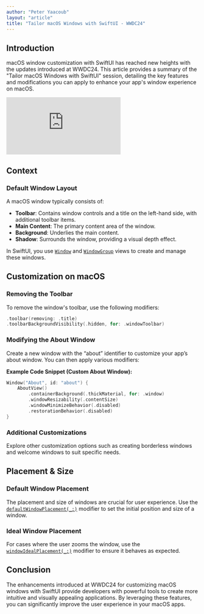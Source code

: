 ```yaml
---
author: "Peter Yaacoub"
layout: "article"
title: "Tailor macOS Windows with SwiftUI - WWDC24"
---
```


## Introduction

macOS window customization with SwiftUI has reached new heights with the updates introduced at WWDC24. This article provides a summary of the "Tailor macOS Windows with SwiftUI" session, detailing the key features and modifications you can apply to enhance your app's window experience on macOS.

<iframe allowfullscreen allow="accelerometer; autoplay; clipboard-write; encrypted-media; gyroscope; picture-in-picture" class="youtube" frameborder="0" src="https://www.youtube.com/embed/zosCe4q1xPI?si=M_oVtCejQEyqDXBy" title="YouTube video player"></iframe>

## Context

### Default Window Layout

A macOS window typically consists of:
- **Toolbar**: Contains window controls and a title on the left-hand side, with additional toolbar items.
- **Main Content**: The primary content area of the window.
- **Background**: Underlies the main content.
- **Shadow**: Surrounds the window, providing a visual depth effect.

In SwiftUI, you use [`Window`](https://developer.apple.com/documentation/swiftui/window) and [`WindowGroup`](https://developer.apple.com/documentation/swiftui/windowgroup) views to create and manage these windows.

## Customization on macOS

### Removing the Toolbar

To remove the window's toolbar, use the following modifiers:

```swift
.toolbar(removing: .title)
.toolbarBackgroundVisibility(.hidden, for: .windowToolbar)
```

### Modifying the About Window

Create a new window with the “about” identifier to customize your app’s about window. You can then apply various modifiers:

**Example Code Snippet (Custom About Window):**
```swift
Window("About", id: "about") {
    AboutView()
        .containerBackground(.thickMaterial, for: .window)
        .windowResizability(.contentSize)
        .windowMinimizeBehavior(.disabled)
        .restorationBehavior(.disabled)
}
```

### Additional Customizations

Explore other customization options such as creating borderless windows and welcome windows to suit specific needs.

## Placement & Size

### Default Window Placement

The placement and size of windows are crucial for user experience. Use the [`defaultWindowPlacement(_:)`](https://developer.apple.com/documentation/swiftui/scene/defaultwindowplacement(_:)/) modifier to set the initial position and size of a window.

### Ideal Window Placement

For cases where the user zooms the window, use the [`windowIdealPlacement(_:)`](https://developer.apple.com/documentation/swiftui/scene/windowidealplacement(_:)) modifier to ensure it behaves as expected.

## Conclusion

The enhancements introduced at WWDC24 for customizing macOS windows with SwiftUI provide developers with powerful tools to create more intuitive and visually appealing applications. By leveraging these features, you can significantly improve the user experience in your macOS apps.